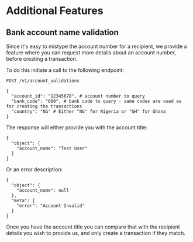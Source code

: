 # Additional Features

## Bank account name validation

Since it's easy to mistype the account number for a recipient, we provide a feature where you can
request more details about an account number, before creating a transaction.

To do this initiate a call to the following endpoint:

```
POST /v1/account_validations

{
  "account_id": "12345678", # account number to query
  "bank_code": "000", # bank code to query - same codes are used as for creating the transactions
  "country": "NG" # Either "NG" for Nigeria or "GH" for Ghana
}
```

The response will either provide you with the account title:

```
{
  "object": {
    "account_name": "Test User"
  }
}
```

Or an error description:

```
{
  "object": {
    "account_name": null
  },
  "meta": {
    "error": "Account Invalid"
  }
}
```

Once you have the account title you can compare that with the recipient details you wish to provide us, and only create a transaction if they match.

